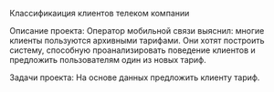 Классификаиция клиентов телеком компании

Описание проекта: 
Оператор мобильной связи выяснил: многие клиенты пользуются архивными тарифами. Они хотят построить систему, способную проанализировать поведение клиентов и предложить пользователям один из новых тариф.

Задачи проекта:
На основе данных предложить клиенту тариф.

